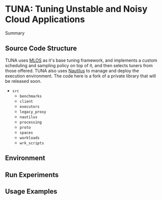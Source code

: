 # TUNA: Tuning Unstable and Noisy Cloud Applications

Summary

## Source Code Structure

TUNA uses [MLOS](https://github.com/microsoft/MLOS) as it's base tuning framework, and implements a custom scheduling and sampling policy on top of it, and then selects tuners from those offered. TUNA also uses [Nautilus](https://dl.acm.org/doi/pdf/10.1145/3650203.3663336) to manage and deploy the execution environment. The code here is a fork of a private library that will be released soon.

- `src`
  - `benchmarks`
  - `client`
  - `executors`
  - `legacy_proxy`
  - `nautilus`
  - `processing`
  - `proto`
  - `spaces`
  - `workloads`
  - `wrk_scripts`


## Environment

## Run Experiments

## Usage Examples
